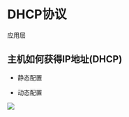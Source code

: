 # DHCP协议
应用层

## 主机如何获得IP地址(DHCP)
- 静态配置

- 动态配置


![](https://files.mdnice.com/user/8332/fab6d761-1340-4526-9bf3-f1a4476a33ad.png)